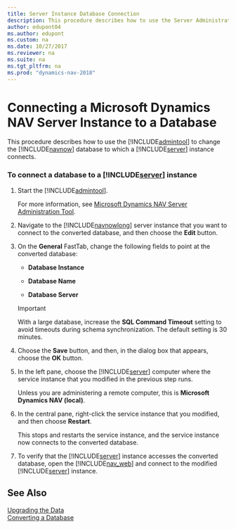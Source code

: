 ```yaml
---
title: Server Instance Database Connection
description: This procedure describes how to use the Server Administration tool to change the Dynamics NAV database to which a Server instance connects.
author: edupont04
ms.author: edupont
ms.custom: na
ms.date: 10/27/2017
ms.reviewer: na
ms.suite: na
ms.tgt_pltfrm: na
ms.prod: "dynamics-nav-2018"
---
```


# Connecting a Microsoft Dynamics NAV Server Instance to a Database
This procedure describes how to use the [!INCLUDE[admintool](../developer/includes/admintool.md)] to change the [!INCLUDE[navnow](../developer/includes/navnow_md.md)] database to which a [!INCLUDE[server](../developer/includes/server.md)] instance connects.  

### To connect a database to a [!INCLUDE[server](../developer/includes/server.md)] instance  

1.  Start the [!INCLUDE[admintool](../developer/includes/admintool.md)].  

     For more information, see [Microsoft Dynamics NAV Server Administration Tool](Microsoft-Dynamics-NAV-Server-Administration-Tool.md).  

2.  Navigate to the [!INCLUDE[navnowlong](../developer/includes/navnowlong_md.md)] server instance that you want to connect to the converted database, and then choose the **Edit** button.  

3.  On the **General** FastTab, change the following fields to point at the converted database:  

    -   **Database Instance**  

    -   **Database Name**  

    -   **Database Server**  

    > [!IMPORTANT]  
    >  With a large database, increase the **SQL Command Timeout** setting to avoid timeouts during schema synchronization. The default setting is 30 minutes.  

4.  Choose the **Save** button, and then, in the dialog box that appears, choose the **OK** button.  

5.  In the left pane, choose the [!INCLUDE[server](../developer/includes/server.md)] computer where the service instance that you modified in the previous step runs.  

     Unless you are administering a remote computer, this is **Microsoft Dynamics NAV \(local\)**.  

6.  In the central pane, right-click the service instance that you modified, and then choose **Restart**.  

     This stops and restarts the service instance, and the service instance now connects to the converted database.  

7.  To verify that the [!INCLUDE[server](../developer/includes/server.md)] instance accesses the converted database, open the [!INCLUDE[nav_web](../developer/includes/nav_web_md.md)] and connect to the modified [!INCLUDE[server](../developer/includes/server.md)] instance.  

## See Also  
[Upgrading the Data](../upgrade/Upgrading-the-Data.md)  
[Converting a Database](../upgrade/converting-a-database.md) 
